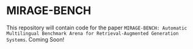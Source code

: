 # MIRAGE-BENCH

This repository will contain code for the paper `MIRAGE-BENCH: Automatic Multilingual Benchmark Arena for Retrieval-Augmented Generation Systems`. Coming Soon!

